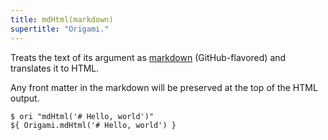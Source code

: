 ```yaml
---
title: mdHtml(markdown)
supertitle: "Origami."
---
```


Treats the text of its argument as [markdown](https://github.github.com/gfm/) (GitHub-flavored) and translates it to HTML.

Any front matter in the markdown will be preserved at the top of the HTML output.

```console
$ ori "mdHtml('# Hello, world')"
${ Origami.mdHtml('# Hello, world') }
```
